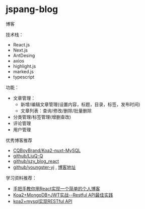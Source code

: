 # jspang-blog

博客

技术栈：

- React.js
- Next.js
- AntDesing
- axios
- highlight.js
- marked.js
- typescript

功能：

- 文章管理：
  - 新增/编辑文章管理(设置内容，标题，目录，标签，发布时间)
  - 文章列表：查询/修改/删除/批量删除
- 分类管理/标签管理(增删查改)
- 评论管理
- 用户管理

优秀博客推荐

- [CQBoyBrand/Koa2-nuxt-MySQL](https://github.com/CQBoyBrand/Koa2-nuxt-MySQL)
- [github/LiuQ-Q](https://github.com/LiuQ-Q/nuxt-typescript-blog)
- [github/szy_blog_react](https://github.com/zhanyis/szy_blog_react)
- [github/youngster-yj](ttps://github.com/youngster-yj) , [ 博客地址](http://www.jsfan.net/)


学习资料推荐：

- [手把手教你用React实现一个简单的个人博客](https://juejin.cn/post/6844903501143752718)
- [Koa2+MongoDB+JWT实战--Restful API最佳实践](https://blog.csdn.net/mrweb/article/details/106709450)
- [koa2+mysql实现RESTful API](https://blog.csdn.net/qq_30604453/article/details/84791069)
